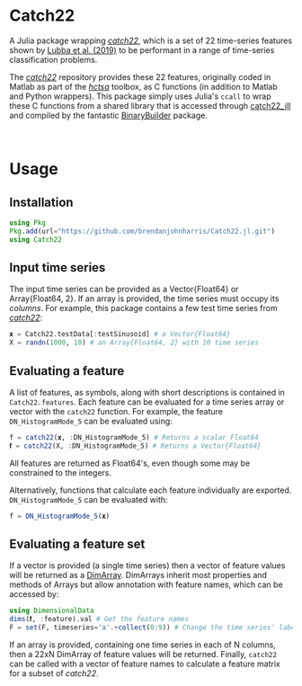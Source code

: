 # Catch22
A Julia package wrapping [_catch22_](https://www.github.com/chlubba/catch22), which is a set of 22 time-series features shown by [Lubba et al. (2019)](https://doi.org/10.1007/s10618-019-00647-x) to be performant in a range of time-series classification problems.

The [_catch22_](https://www.github.com/chlubba/catch22) repository provides these 22 features, originally coded in Matlab as part of the [_hctsa_](https://github.com/benfulcher/hctsa) toolbox, as C functions (in addition to Matlab and Python wrappers). This package simply uses Julia's `ccall` to wrap these C functions from a shared library that is accessed through [catch22_jll](https://github.com/JuliaBinaryWrappers/catch22_jll.jl) and compiled by the fantastic [BinaryBuilder](https://github.com/JuliaPackaging/BinaryBuilder.jl) package.

<br>

# Usage
## Installation
```Julia
using Pkg
Pkg.add(url="https://github.com/brendanjohnharris/Catch22.jl.git")
using Catch22
```

## Input time series
The input time series can be provided as a Vector{Float64} or Array{Float64, 2}. If an array is provided, the time series must occupy its _columns_. For example, this package contains a few test time series from [_catch22_](https://www.github.com/chlubba/catch22):
```Julia
𝐱 = Catch22.testData[:testSinusoid] # a Vector{Float64}
X = randn(1000, 10) # an Array{Float64, 2} with 10 time series
```

## Evaluating a feature
A list of features, as symbols, along with short descriptions is contained in `Catch22.features`. Each feature can be evaluated for a time series array or vector with the `catch22` function. For example, the feature `DN_HistogramMode_5` can be evaluated using:
```Julia
f = catch22(𝐱, :DN_HistogramMode_5) # Returns a scalar Float64
𝐟 = catch22(X, :DN_HistogramMode_5) # Returns a Vector{Float64}
```
All features are returned as Float64's, even though some may be constrained to the integers.

Alternatively, functions that calculate each feature individually are exported. `DN_HistogramMode_5` can be evaluated with:
```Julia
f = DN_HistogramMode_5(𝐱)
```

## Evaluating a feature set
If a vector is provided (a single time series) then a vector of feature values will be returned as a [DimArray](https://github.com/rafaqz/DimensionalData.jl). DimArrays inherit most properties and methods of Arrays but allow annotation with feature names, which can be accessed by:
```Julia
using DimensionalData
dims(𝐟, :feature).val # Get the feature names
F = set(F, timeseries='a'.+collect(0:9)) # Change the time series' labels to a:j
```
If an array is provided, containing one time series in each of N columns, then a 22xN DimArray of feature values will be returned.
Finally, `catch22` can be called with a vector of feature names to calculate a feature matrix for a subset of _catch22_.
